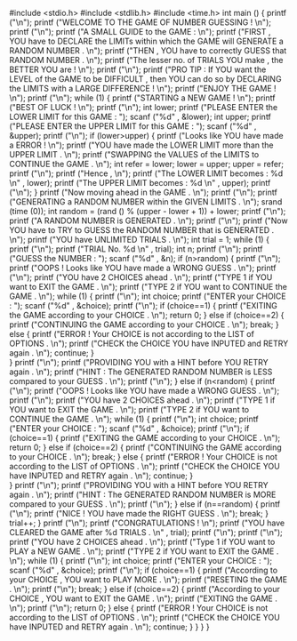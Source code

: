 #include <stdio.h>
#include <stdlib.h>
#include <time.h>
int main ()
{
    printf ("\n");
    printf ("WELCOME TO THE GAME OF NUMBER GUESSING ! \n");
    printf ("\n");
    printf ("A SMALL GUIDE to the GAME : \n");
    printf ("FIRST , YOU have to DECLARE the LIMITs within which the GAME will GENERATE a RANDOM NUMBER . \n");
    printf ("THEN , YOU have to correctly GUESS that RANDOM NUMBER . \n");
    printf ("The lesser no. of TRIALS YOU make , the BETTER YOU are ! \n");
    printf ("\n");
    printf ("PRO TIP : If YOU want the LEVEL of the GAME to be DIFFICULT , then YOU can do so by DECLARING the LIMITS with a LARGE DIFFERENCE ! \n");
    printf ("ENJOY THE GAME ! \n");
    printf ("\n");
    while (1)
    {
        printf ("STARTING a NEW GAME ! \n");
        printf ("BEST OF LUCK ! \n");
        printf ("\n");
        int lower;
        printf ("PLEASE ENTER the LOWER LIMIT for this GAME : ");
        scanf ("%d" , &lower);
        int upper;
        printf ("PLEASE ENTER the UPPER LIMIT for this GAME : ");
        scanf ("%d" , &upper);
        printf ("\n");
        if (lower>upper)
        {
            printf ("Looks like YOU have made a ERROR ! \n");
            printf ("YOU have made the LOWER LIMIT more than the UPPER LIMIT . \n");
            printf ("SWAPPING the VALUES of the LIMITS to CONTINUE the GAME . \n");
            int refer = lower;
            lower = upper;
            upper = refer;
            printf ("\n");
            printf ("Hence , \n");
            printf ("The LOWER LIMIT becomes : %d \n" , lower);
            printf ("The UPPER LIMIT becomes : %d \n" , upper);
            printf ("\n");
        }
        printf ("Now moving ahead in the GAME . \n");
        printf ("\n");
        printf ("GENERATING a RANDOM NUMBER within the GIVEN LIMITS . \n");
        srand (time (0));
        int random = (rand () % (upper - lower + 1)) + lower;
        printf ("\n");
        printf ("A RANDOM NUMBER is GENERATED . \n");
        printf ("\n");
        printf ("Now YOU have to TRY to GUESS the RANDOM NUMBER that is GENERATED . \n");
        printf ("YOU have UNLIMITED TRIALS . \n");
        int trial = 1;
        while (1)
        {
            printf ("\n");
            printf ("TRIAL No. %d \n" , trial);
            int n;
            printf ("\n");
            printf ("GUESS the NUMBER : ");
            scanf ("%d" , &n);
            if (n>random)
            {
                printf ("\n");
                printf ("OOPS ! Looks like YOU have made a WRONG GUESS . \n");
                printf ("\n");
                printf ("YOU have 2 CHOICES ahead . \n");
                printf ("TYPE 1 if YOU want to EXIT the GAME . \n");
                printf ("TYPE 2 if YOU want to CONTINUE the GAME . \n");
                while (1)
                {
                    printf ("\n");
                    int choice;
                    printf ("ENTER your CHOICE : ");
                    scanf ("%d" , &choice);
                    printf ("\n");
                    if (choice==1)
                    {
                        printf ("EXITING the GAME according to your CHOICE . \n");
                        return 0;
                    }
                    else if (choice==2)
                    {
                        printf ("CONTINUING the GAME according to your CHOICE . \n");
                        break;
                    }
                    else
                    {
                        printf ("ERROR ! Your CHOICE is not according to the LIST of OPTIONS . \n");
                        printf ("CHECK the CHOICE YOU have INPUTED and RETRY again . \n");
                        continue;
                    }   
                }
                printf ("\n");
                printf ("PROVIDING YOU with a HINT before YOU RETRY again . \n");
                printf ("HINT : The GENERATED RANDOM NUMBER is LESS compared to your GUESS . \n");
                printf ("\n");
            }
            else if (n<random)
            {
                printf ("\n");
                printf ("OOPS ! Looks like YOU have made a WRONG GUESS . \n");
                printf ("\n");
                printf ("YOU have 2 CHOICES ahead . \n");
                printf ("TYPE 1 if YOU want to EXIT the GAME . \n");
                printf ("TYPE 2 if YOU want to CONTINUE the GAME . \n");
                while (1)
                {
                    printf ("\n");
                    int choice;
                    printf ("ENTER your CHOICE : ");
                    scanf ("%d" , &choice);
                    printf ("\n");
                    if (choice==1)
                    {
                        printf ("EXITING the GAME according to your CHOICE . \n");
                        return 0;
                    }
                    else if (choice==2)
                    {
                        printf ("CONTINUING the GAME according to your CHOICE . \n");
                        break;
                    }
                    else
                    {
                        printf ("ERROR ! Your CHOICE is not according to the LIST of OPTIONS . \n");
                        printf ("CHECK the CHOICE YOU have INPUTED and RETRY again . \n");
                        continue;
                    }   
                }
                printf ("\n");
                printf ("PROVIDING YOU with a HINT before YOU RETRY again . \n");
                printf ("HINT : The GENERATED RANDOM NUMBER is MORE compared to your GUESS . \n");
                printf ("\n");
            }
            else if (n==random)
            {
                printf ("\n");
                printf ("NICE ! YOU have made the RIGHT GUESS . \n");
                break;
            }
            trial++;
        }
        printf ("\n");
        printf ("CONGRATULATIONS ! \n");
        printf ("YOU have CLEARED the GAME after %d TRIALS . \n" , trial);
        printf ("\n");
        printf ("\n");
        printf ("YOU have 2 CHOICES ahead . \n");
        printf ("Type 1 if YOU want to PLAY a NEW GAME . \n");
        printf ("TYPE 2 if YOU want to EXIT the GAME . \n");
        while (1)
        {
            printf ("\n");
            int choice;
            printf ("ENTER your CHOICE : ");
            scanf ("%d" , &choice);
            printf ("\n");
            if (choice==1)
            {
                printf ("According to your CHOICE , YOU want to PLAY MORE . \n");
                printf ("RESETING the GAME . \n");
                printf ("\n");
                break;
            }
            else if (choice==2)
            {
                printf ("According to your CHOICE , YOU want to EXIT the GAME . \n");
                printf ("EXITING the GAME . \n");
                printf ("\n");
                return 0;
            }
            else
            {
                printf ("ERROR ! Your CHOICE is not according to the LIST of OPTIONS . \n");
                printf ("CHECK the CHOICE YOU have INPUTED and RETRY again . \n");
                continue;
            }
        }
    }
}
